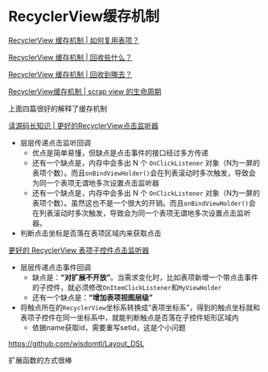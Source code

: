 # RecyclerView缓存机制

[RecyclerView 缓存机制 | 如何复用表项？](https://juejin.cn/post/6844903778303344647)

[RecyclerView 缓存机制 | 回收些什么？](https://juejin.cn/post/6844903778303361038)

[RecyclerView 缓存机制 | 回收到哪去？](https://juejin.cn/post/6844903778307538958)

[RecyclerView缓存机制 | scrap view 的生命周期](https://juejin.cn/post/6844903780006264845)

上面四篇很好的解释了缓存机制

[读源码长知识 | 更好的RecyclerView点击监听器](https://juejin.cn/post/6844903862361391117)

+ 层层传递点击监听回调
  + 优点是简单易懂，但缺点是点击事件的接口经过多方传递
  + 还有一个缺点是，内存中会多出 N 个 `OnClickListener` 对象（N为一屏的表项个数）。而且`onBindViewHolder()`会在列表滚动时多次触发，导致会为同一个表项无谓地多次设置点击监听器
  + 还有一个缺点是，内存中会多出 N 个 `OnClickListener` 对象（N为一屏的表项个数）。虽然这也不是一个很大的开销。而且`onBindViewHolder()`会在列表滚动时多次触发，导致会为同一个表项无谓地多次设置点击监听器。
+ 判断点击坐标是否落在表项区域内来获取点击

[更好的 RecyclerView 表项子控件点击监听器](https://juejin.cn/post/6881427923316768776)

+ 层层传递点击事件回调
  + 缺点是：**“对扩展不开放”**。当需求变化时，比如表项新增一个带点击事件的子控件，就必须修改`OnItemClickListener`和`MyViewHolder`
  + 还有一个缺点是：**“增加表项视图层级”**
+ 将触点所在的`RecyclerView`坐标系转换成“表项坐标系”，得到的触点坐标就和表项子控件在同一坐标系中，就能判断触点是否落在子控件矩形区域内
  + 依据name获取id，需要重写setid，这是个小问题

https://github.com/wisdomtl/Layout_DSL

扩展函数的方式很棒
